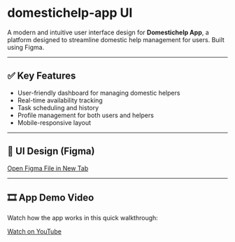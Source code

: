 # domestichelp-app UI

A modern and intuitive user interface design for **Domestichelp App**, a platform designed to streamline domestic help management for users. Built using Figma.

---

## ✅ Key Features

- User-friendly dashboard for managing domestic helpers
- Real-time availability tracking
- Task scheduling and history
- Profile management for both users and helpers
- Mobile-responsive layout

---

## 🎨 UI Design (Figma)

[Open Figma File in New Tab](https://www.figma.com/design/aQ61PLSqs3zbTIwMRTib6A/clarissa-s-team-library?node-id=315-0&t=jrG0p8MMZnvrxRqt-1)

---

## 🎞️ App Demo Video

Watch how the app works in this quick walkthrough:

[Watch on YouTube](https://www.youtube.com/watch?v=py1WiQSCORQ)

